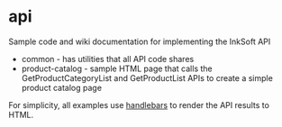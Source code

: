 # api
Sample code and wiki documentation for implementing the InkSoft API

* common - has utilities that all API code shares
* product-catalog - sample HTML page that calls the GetProductCategoryList and GetProductList APIs to create a simple product catalog page

For simplicity, all examples use [handlebars](http://handlebarsjs.com/) to render the API results to HTML.